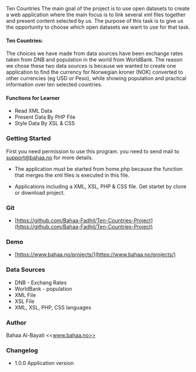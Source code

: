 Ten Countries
The main goal of the project is to use open datasets to create a web application where the main focus is to link several xml files together and present content selected by us. The purpose of this task is to give us the opportunity to choose which open datasets we want to use for that task.

#### Ten Countries:

The choices we have made from data sources have been exchange rates taken from DNB and population in the world from WorldBank. The reason we chose these two data sources is because we wanted to create one application to find the currency for Norwegian kroner (NOK) converted to other currencies (eg USD or Peso), while showing population and practical information over ten selected countries.


#### Functions for Learner
* Read XML Data 
* Present Data By PHP File 
* Style Data By XSL & CSS

### Getting Started
First you need permission to use this program. you need to send mail to support@bahaa.no for more details.

* The application must be started from home.php because the function that merges the xml files is executed in this file.

* Applications including a XML, XSL, PHP & CSS file. Get startet by clone or download project. 


### Git
* [https://github.com/Bahaa-Fadhil/Ten-Countries-Project](https://github.com/Bahaa-Fadhil/Ten-Countries-Project)

### Demo
* [https://www.bahaa.no/projects/](https://www.bahaa.no/projects/)


### Data Sources
* DNB - Exchang Rates
* WorldBank - population
* XML File
* XSL File
* XML, XSL, PHP, CSS languages

### Author
Bahaa Al-Bayati <<www.bahaa.no>>


### Changelog
* 1.0.0 Application version
